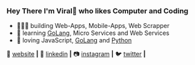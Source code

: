 ### Hey There I'm Viral👋 who likes Computer and Coding

- 👨🏼‍💻 building Web-Apps, Mobile-Apps, Web Scrapper
- 🧠 learning [GoLang][GoLang], Micro Services and Web Services  
- 💜 loving JavaScript, [GoLang][GoLang] and [Python][Python]  

🏡 [website][website] **|**
👔 [linkedin][linkedin] **|**
📷 [instagram][instagram] **|** 
🐦 [twitter][twitter] **|** 

[NodeJs]: https://nodejs.org/en/
[AWS]: https://aws.amazon.com/
[Python]: https://www.python.org/
[tailwind]: https://tailwindcss.com
[website]: https://viralshastri.tk
[twitter]: https://twitter.com/ViralShastri19
[instagram]: https://www.instagram.com/viral.shastri19/
[linkedin]: https://www.linkedin.com/in/viralshastri1999/
[GoLang]: https://golang.org/
